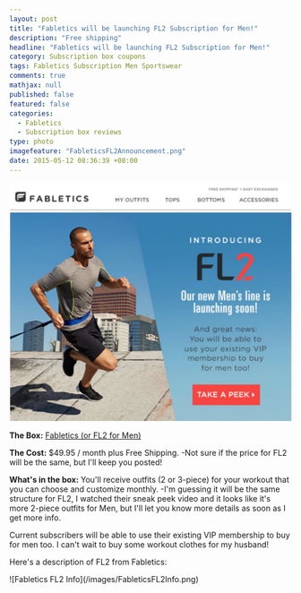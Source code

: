 ```yaml
---
layout: post
title: "Fabletics will be launching FL2 Subscription for Men!"
description: "Free shipping"
headline: "Fabletics will be launching FL2 Subscription for Men!"
category: Subscription box coupons
tags: Fabletics Subscription Men Sportswear
comments: true
mathjax: null
published: false
featured: false
categories: 
  - Fabletics
  - Subscription box reviews
type: photo
imagefeature: "FableticsFL2Announcement.png"
date: 2015-05-12 08:36:39 +08:00
---
```

![Fabletics FL2 Announcement](/images/FableticsFL2Announcement.png)
<p><b>The Box:</b> <a href="http://www.fabletics.com/invite/whatsupmailbox/">Fabletics (or FL2 for Men)</a></p>
<p><b>The Cost:</b> $49.95 / month plus Free Shipping. -Not sure if the price for FL2 will be the same, but I'll keep you posted!</p>
<p><b>What's in the box:</b> You'll receive outfits (2 or 3-piece) for your workout that you can choose and customize monthly. 
-I'm guessing it will be the same structure for FL2, I watched their sneak peek video and it looks like it's more 2-piece outfits for Men, but I'll let you know more details as soon as I get more info.</p>

<p>Current subscribers will be able to use their existing VIP membership to buy for men too. I can't wait to buy some workout clothes for my husband!</p>

<p>Here's a description of FL2 from Fabletics:</p>
![Fabletics FL2 Info](/images/FableticsFL2Info.png)
